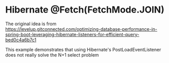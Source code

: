 # Hibernate @Fetch(FetchMode.JOIN)

The original idea is from  
https://levelup.gitconnected.com/optimizing-database-performance-in-spring-boot-leveraging-hibernate-listeners-for-efficient-query-bed0c4a6b7c1

This example demonstrates that using Hibernate's PostLoadEventListener does not really solve the N+1 select problem


